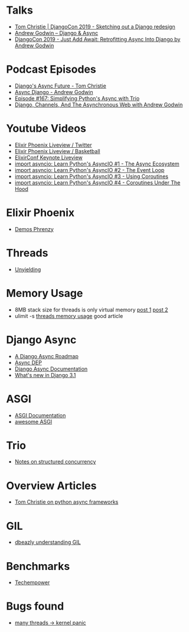 # Talks
* [Tom Christie | DjangoCon 2019 - Sketching out a Django redesign](https://www.youtube.com/watch?v=u8GSFEg5lnU&t=1s)
* [Andrew Godwin – Django & Async](https://www.youtube.com/watch?v=M_ENwEB5UUk&t=2s)
* [DjangoCon 2019 - Just Add Await: Retrofitting Async Into Django by Andrew Godwin](https://www.youtube.com/watch?v=d9BAUBEyFgM)

# Podcast Episodes
* [Django's Async Future - Tom Christie
](https://djangochat.com/episodes/django-async-future-tom-christie)
* [Async Django - Andrew Godwin](https://djangochat.com/episodes/async-django-andrew-godwin)
* [Episode #167: Simplifying Python's Async with Trio](https://talkpython.fm/episodes/show/167/simplifying-pythons-async-with-trio)
* [Django, Channels, And The Asynchronous Web with Andrew Godwin](https://dev.to/podcast__init__/django-channels-and-the-asynchronous-web-with-andrew-godwin)

# Youtube Videos
* [Elixir Phoenix Liveview / Twitter](https://youtu.be/MZvmYaFkNJI)
* [Elixir Phoenix Liveview / Basketball](https://youtu.be/U_Pe8Ru06fM)
* [ElixirConf Keynote Liveview](https://youtu.be/txk4WAlabvI)
* [import asyncio: Learn Python's AsyncIO #1 - The Async Ecosystem](https://youtu.be/Xbl7XjFYsN4)
* [import asyncio: Learn Python's AsyncIO #2 - The Event Loop](https://youtu.be/E7Yn5biBZ58)
* [import asyncio: Learn Python's AsyncIO #3 - Using Coroutines](https://youtu.be/-CzqsgaXUM8)
* [import asyncio: Learn Python's AsyncIO #4 - Coroutines Under The Hood](https://youtu.be/1LTHbmed3D4)

# Elixir Phoenix
* [Demos Phrenzy](https://phoenixphrenzy.com/results)

# Threads
* [Unyielding](https://glyph.twistedmatrix.com/2014/02/unyielding.html)

# Memory Usage
* 8MB stack size for threads is only virtual memory [post 1](https://unix.stackexchange.com/questions/473416/why-on-modern-linux-the-default-stack-size-is-so-huge-8mb-even-10-on-some-di?noredirect=1&lq=1) [post 2](https://unix.stackexchange.com/questions/127602/default-stack-size-for-pthreads?noredirect=1&lq=1)
* ulimit -s [threads memory usage](https://eli.thegreenplace.net/2018/measuring-context-switching-and-memory-overheads-for-linux-threads/) good article

# Django Async

* [A Django Async Roadmap](https://www.aeracode.org/2018/06/04/django-async-roadmap)
* [Async DEP](https://github.com/django/deps/blob/master/accepted/0009-async.rst)
* [Django Async Documentation](https://docs.djangoproject.com/en/3.1/topics/async/)
* [What's new in Django 3.1](https://learndjango.com/tutorials/whats-new-django-31)

# ASGI
* [ASGI Documentation](https://asgi.readthedocs.io/en/latest/)
* [awesome ASGI](https://github.com/florimondmanca/awesome-asgi)

# Trio
* [Notes on structured concurrency](https://vorpus.org/blog/notes-on-structured-concurrency-or-go-statement-considered-harmful/)



# Overview Articles
* [Tom Christie on python async frameworks](https://www.encode.io/articles/python-async-frameworks-beyond-developer-tribalism)

# GIL
* [dbeazly understanding GIL](https://www.dabeaz.com/python/UnderstandingGIL.pdf)

# Benchmarks
* [Techempower](https://www.techempower.com/benchmarks/)

# Bugs found
* [many threads -> kernel panic](https://feedbackassistant.apple.com/feedback/7862123)